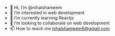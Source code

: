 - 👋 Hi, I’m @nihalshameem
- 👀 I’m interested in web development
- 🌱 I’m currently learning Reactjs
- 💞️ I’m looking to collaborate on web development
- 📫 How to reach me nihalshameem6@gmail.com

<!---
nihalshameem/nihalshameem is a ✨ special ✨ repository because its `README.md` (this file) appears on your GitHub profile.
You can click the Preview link to take a look at your changes.
--->
